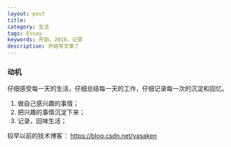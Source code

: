 ```yaml
---
layout: post
title: 
category: 生活
tags: Essay
keywords: 开始，2018，记录
description: 开始写文章了
---
```


### 动机

仔细感受每一天的生活，仔细总结每一天的工作，仔细记录每一次的沉淀和回忆。

1. 做自己感兴趣的事情；
2. 把兴趣的事情沉淀下来；
3. 记录，回味生活；

较早以前的技术博客： https://blog.csdn.net/yasaken
